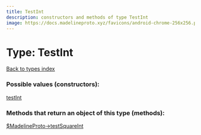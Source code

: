 ```yaml
---
title: TestInt
description: constructors and methods of type TestInt
image: https://docs.madelineproto.xyz/favicons/android-chrome-256x256.png
---
```

# Type: TestInt  
[Back to types index](index.md)



### Possible values (constructors):

[testInt](../constructors/testInt.md)  



### Methods that return an object of this type (methods):

[$MadelineProto->testSquareInt](../methods/testSquareInt.md)  




